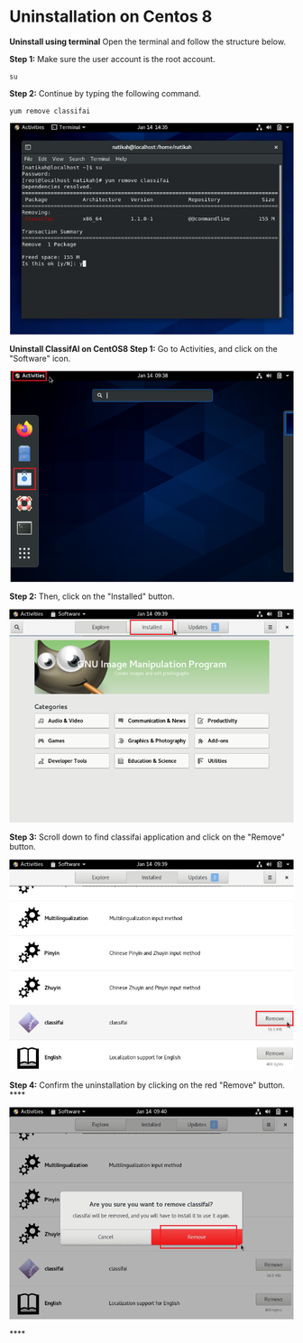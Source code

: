 # Uninstallation on Centos 8

**Uninstall using terminal**                                                                                                                                                      Open the terminal and follow the structure below.

**Step 1:** Make sure the user account is the root account.

```text
su
```

**Step 2:** Continue by typing the following command.

```text
yum remove classifai
```

![](../../.gitbook/assets/centos8-terminal.png)

**Uninstall ClassifAI on CentOS8                                                                                                                              Step 1:** Go to Activities, and click on the "Software" icon.

![](../../.gitbook/assets/centos8-1.png)

**Step 2:** Then, click on the "Installed" button.

![](../../.gitbook/assets/centos8-2.png)

**Step 3:** Scroll down to find classifai application and click on the "Remove" button.  

![](../../.gitbook/assets/centos8-3.png)

**Step 4:** Confirm the uninstallation by clicking on the red "Remove" button.  ****

![](../../.gitbook/assets/centos8-4.png)

\*\*\*\*

